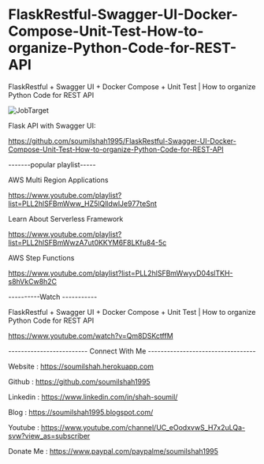 # FlaskRestful-Swagger-UI-Docker-Compose-Unit-Test-How-to-organize-Python-Code-for-REST-API
FlaskRestful + Swagger UI + Docker Compose + Unit Test | How to organize Python Code for REST API

![JobTarget](https://user-images.githubusercontent.com/39345855/172057846-f05915cf-f68c-4667-a4e5-1774f6ace99b.jpg)



Flask API with Swagger UI: 


https://github.com/soumilshah1995/FlaskRestful-Swagger-UI-Docker-Compose-Unit-Test-How-to-organize-Python-Code-for-REST-API




-------popular playlist-----



AWS Multi Region Applications


https://www.youtube.com/playlist?list=PLL2hlSFBmWww_HZ5lQlldwlJe977teSnt



Learn About Serverless Framework


https://www.youtube.com/playlist?list=PLL2hlSFBmWwzA7ut0KKYM6F8LKfu84-5c



AWS Step Functions


https://www.youtube.com/playlist?list=PLL2hlSFBmWwyvD04slTKH-s8hVkCw8h2C



----------Watch -----------


FlaskRestful + Swagger UI + Docker Compose + Unit Test | How to organize Python Code for REST API


https://www.youtube.com/watch?v=Qm8DSKctffM




------------------------- Connect With Me ----------------------------------


Website : https://soumilshah.herokuapp.com


Github : https://github.com/soumilshah1995


Linkedin : https://www.linkedin.com/in/shah-soumil/


Blog : https://soumilshah1995.blogspot.com/


Youtube :  https://www.youtube.com/channel/UC_eOodxvwS_H7x2uLQa-svw?view_as=subscriber


Donate Me :  https://www.paypal.com/paypalme/soumilshah1995



